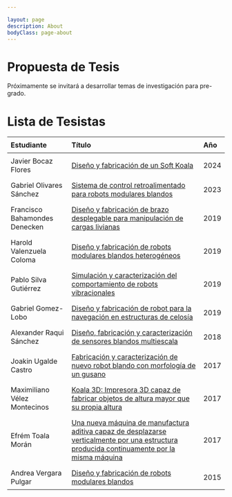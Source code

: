```yaml
---

layout: page
description: About
bodyClass: page-about
---
```


# Propuesta de Tesis

Próximamente se invitará a desarrollar temas de investigación para pre-grado.

# Lista de Tesistas

<div style="overflow-x:auto;">

<table style="margin: 0 auto; border-collapse: collapse; width: 100%;">
  <thead>
    <tr>
      <th style="padding: 8px; text-align: left;">Estudiante</th>
      <th style="padding: 8px; text-align: left;">Título</th>
      <th style="padding: 8px; text-align: left;">Año</th>
    </tr>
  </thead>
  <tbody>
    <tr>
      <td style="padding: 8px; text-align: left;">Javier Bocaz Flores</td>
      <td style="padding: 8px; text-align: left;">
        <a href="https://repositorio.uchile.cl/handle/2250/203924">Diseño y fabricación de un Soft Koala</a>
      </td>
      <td style="padding: 8px; text-align: left;">2024</td>
    </tr>
    <tr>
      <td style="padding: 8px; text-align: left;">Gabriel Olivares Sánchez</td>
      <td style="padding: 8px; text-align: left;">
        <a href="https://repositorio.uchile.cl/handle/2250/198781">Sistema de control retroalimentado para robots modulares blandos</a>
      </td>
      <td style="padding: 8px; text-align: left;">2023</td>
    </tr>
    <tr>
      <td style="padding: 8px; text-align: left;">Francisco Bahamondes Denecken</td>
      <td style="padding: 8px; text-align: left;">
        <a href="https://repositorio.uchile.cl/handle/2250/171103">Diseño y fabricación de brazo desplegable para manipulación de cargas livianas</a>
      </td>
      <td style="padding: 8px; text-align: left;">2019</td>
    </tr>
    <tr>
      <td style="padding: 8px; text-align: left;">Harold Valenzuela Coloma</td>
      <td style="padding: 8px; text-align: left;">
        <a href="https://repositorio.uchile.cl/handle/2250/170983">Diseño y fabricación de robots modulares blandos heterogéneos</a>
      </td>
      <td style="padding: 8px; text-align: left;">2019</td>
    </tr>
    <tr>
      <td style="padding: 8px; text-align: left;">Pablo Silva Gutiérrez</td>
      <td style="padding: 8px; text-align: left;">
        <a href="https://repositorio.uchile.cl/handle/2250/173497">Simulación y caracterización del comportamiento de robots vibracionales</a>
      </td>
      <td style="padding: 8px; text-align: left;">2019</td>
    </tr>
    <tr>
      <td style="padding: 8px; text-align: left;">Gabriel Gomez-Lobo</td>
      <td style="padding: 8px; text-align: left;">
        <a href="https://repositorio.uchile.cl/handle/2250/170937">Diseño y fabricación de robot para la navegación en estructuras de celosía</a>
      </td>
      <td style="padding: 8px; text-align: left;">2019</td>
    </tr>
    <tr>
      <td style="padding: 8px; text-align: left;">Alexander Raqui Sánchez</td>
      <td style="padding: 8px; text-align: left;">
        <a href="https://repositorio.uchile.cl/handle/2250/152412">Diseño, fabricación y caracterización de sensores blandos multiescala</a>
      </td>
      <td style="padding: 8px; text-align: left;">2018</td>
    </tr>
    <tr>
      <td style="padding: 8px; text-align: left;">Joakin Ugalde Castro</td>
      <td style="padding: 8px; text-align: left;">
        <a href="https://repositorio.uchile.cl/handle/2250/146772">Fabricación y caracterización de nuevo robot blando con morfología de un gusano</a>
      </td>
      <td style="padding: 8px; text-align: left;">2017</td>
    </tr>
    <tr>
      <td style="padding: 8px; text-align: left;">Maximiliano Vélez Montecinos</td>
      <td style="padding: 8px; text-align: left;">
        <a href="https://repositorio.uchile.cl/handle/2250/150603">Koala 3D: Impresora 3D capaz de fabricar objetos de altura mayor que su propia altura</a>
      </td>
      <td style="padding: 8px; text-align: left;">2017</td>
    </tr>
    <tr>
      <td style="padding: 8px; text-align: left;">Efrém Toala Morán</td>
      <td style="padding: 8px; text-align: left;">
        <a href="https://repositorio.uchile.cl/handle/2250/144753">Una nueva máquina de manufactura aditiva capaz de desplazarse verticalmente por una estructura producida continuamente por la misma máquina</a>
      </td>
      <td style="padding: 8px; text-align: left;">2017</td>
    </tr>
    <tr>
      <td style="padding: 8px; text-align: left;">Andrea Vergara Pulgar</td>
      <td style="padding: 8px; text-align: left;">
        <a href="https://repositorio.uchile.cl/handle/2250/132941">Diseño y fabricación de robots modulares blandos</a>
      </td>
      <td style="padding: 8px; text-align: left;">2015</td>
    </tr>
  </tbody>
</table>

</div>



